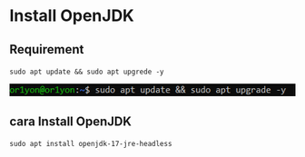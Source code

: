 # Install OpenJDK

## Requirement
<code>sudo apt update && sudo apt upgrede -y</code>

![satu](img/OpenJDK/1.png)

## cara Install OpenJDK

<code>sudo apt install openjdk-17-jre-headless
